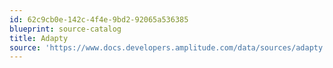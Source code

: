 ```yaml
---
id: 62c9cb0e-142c-4f4e-9bd2-92065a536385
blueprint: source-catalog
title: Adapty
source: 'https://www.docs.developers.amplitude.com/data/sources/adapty'
---
```

